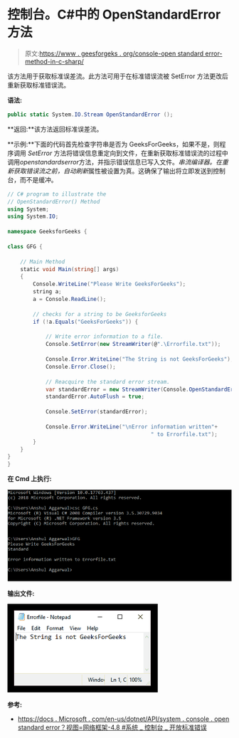 # 控制台。C#中的 OpenStandardError 方法

> 原文:[https://www . geesforgeks . org/console-open standard error-method-in-c-sharp/](https://www.geeksforgeeks.org/console-openstandarderror-method-in-c-sharp/)

该方法用于获取标准误差流。此方法可用于在标准错误流被 SetError 方法更改后重新获取标准错误流。

**语法:**

```cs
public static System.IO.Stream OpenStandardError ();
```

**返回:**该方法返回标准误差流。

**示例:**下面的代码首先检查字符串是否为 GeeksForGeeks，如果不是，则程序调用 *SetError* 方法将错误信息重定向到文件，在重新获取标准错误流的过程中调用*openstandardserror*方法，并指示错误信息已写入文件。*串流编译器。在重新获取错误流之前，自动刷新*属性被设置为真。这确保了输出将立即发送到控制台，而不是缓冲。

```cs
// C# program to illustrate the 
// OpenStandardError() Method
using System;
using System.IO;

namespace GeeksforGeeks {

class GFG {

    // Main Method
    static void Main(string[] args)
    {
        Console.WriteLine("Please Write GeeksForGeeks");
        string a;
        a = Console.ReadLine();

        // checks for a string to be GeeksforGeeks
        if (!a.Equals("GeeksForGeeks")) { 

            // Write error information to a file.
            Console.SetError(new StreamWriter(@".\Errorfile.txt"));

            Console.Error.WriteLine("The String is not GeeksForGeeks");
            Console.Error.Close();

            // Reacquire the standard error stream.
            var standardError = new StreamWriter(Console.OpenStandardError());
            standardError.AutoFlush = true;

            Console.SetError(standardError);

            Console.Error.WriteLine("\nError information written"+
                                             " to Errorfile.txt");
        }
    }
}
}
```

**在 Cmd 上执行:**

[![](img/4a6c9cabbd719d35579f72428b86ebcc.png)](https://media.geeksforgeeks.org/wp-content/uploads/20190503123804/openstandarderror-method.png)

**输出文件:**

[![](img/86bae67ab83981b16d1a24028e636237.png)](https://media.geeksforgeeks.org/wp-content/uploads/20190503123802/errorfile.png)

**参考:**

*   [https://docs . Microsoft . com/en-us/dotnet/API/system . console . open standard error？视图=网络框架-4.8 #系统 _ 控制台 _ 开放标准错误](https://docs.microsoft.com/en-us/dotnet/api/system.console.openstandarderror?view=netframework-4.8#System_Console_OpenStandardError)